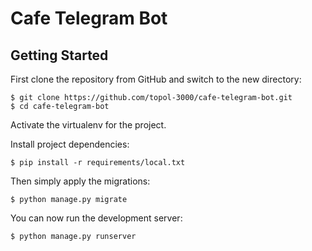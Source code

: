 # Cafe Telegram Bot

## Getting Started

First clone the repository from GitHub and switch to the new directory:

    $ git clone https://github.com/topol-3000/cafe-telegram-bot.git
    $ cd cafe-telegram-bot
    
Activate the virtualenv for the project.
    
Install project dependencies:

    $ pip install -r requirements/local.txt
    
    
Then simply apply the migrations:

    $ python manage.py migrate
    

You can now run the development server:

    $ python manage.py runserver
